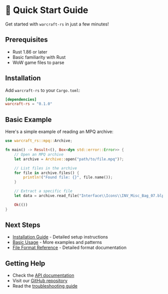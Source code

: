 # 🚀 Quick Start Guide

Get started with `warcraft-rs` in just a few minutes!

## Prerequisites

- Rust 1.86 or later
- Basic familiarity with Rust
- WoW game files to parse

## Installation

Add `warcraft-rs` to your `Cargo.toml`:

```toml
[dependencies]
warcraft-rs = "0.1.0"
```

## Basic Example

Here's a simple example of reading an MPQ archive:

```rust
use warcraft_rs::mpq::Archive;

fn main() -> Result<(), Box<dyn std::error::Error>> {
    // Open an MPQ archive
    let archive = Archive::open("path/to/file.mpq")?;

    // List files in the archive
    for file in archive.files() {
        println!("Found file: {}", file.name());
    }

    // Extract a specific file
    let data = archive.read_file("Interface\\Icons\\INV_Misc_Bag_07.blp")?;

    Ok(())
}
```

## Next Steps

- [Installation Guide](installation.md) - Detailed setup instructions
- [Basic Usage](basic-usage.md) - More examples and patterns
- [File Format Reference](../formats/README.md) - Detailed format documentation

## Getting Help

- Check the [API documentation](https://docs.rs/warcraft-rs)
- Visit our [GitHub repository](https://github.com/wowemulation-dev/warcraft-rs)
- Read the [troubleshooting guide](troubleshooting.md)
